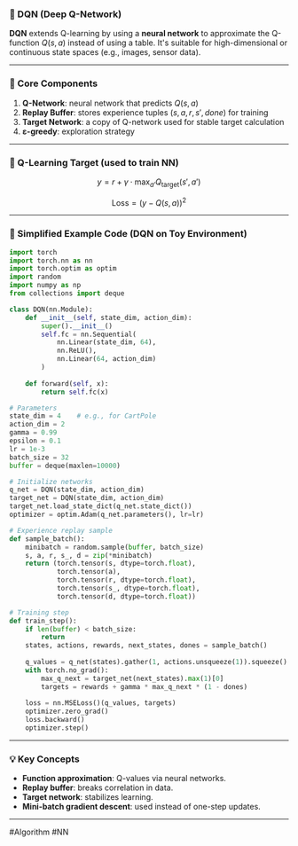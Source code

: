 ### 🔹 DQN (Deep Q-Network)

**DQN** extends Q-learning by using a **neural network** to approximate the Q-function $Q(s, a)$ instead of using a table. It's suitable for high-dimensional or continuous state spaces (e.g., images, sensor data).

---

### 🔸 Core Components

1. **Q-Network**: neural network that predicts $Q(s, a)$
2. **Replay Buffer**: stores experience tuples $(s, a, r, s', done)$ for training
3. **Target Network**: a copy of Q-network used for stable target calculation
4. **ε-greedy**: exploration strategy

---

### 🔹 Q-Learning Target (used to train NN)

$$
y = r + \gamma \cdot \max_{a'} Q_{\text{target}}(s', a')
$$

$$
\text{Loss} = \left( y - Q(s, a) \right)^2
$$

---

### 🔹 Simplified Example Code (DQN on Toy Environment)

```python
import torch
import torch.nn as nn
import torch.optim as optim
import random
import numpy as np
from collections import deque

class DQN(nn.Module):
    def __init__(self, state_dim, action_dim):
        super().__init__()
        self.fc = nn.Sequential(
            nn.Linear(state_dim, 64),
            nn.ReLU(),
            nn.Linear(64, action_dim)
        )
    
    def forward(self, x):
        return self.fc(x)

# Parameters
state_dim = 4    # e.g., for CartPole
action_dim = 2
gamma = 0.99
epsilon = 0.1
lr = 1e-3
batch_size = 32
buffer = deque(maxlen=10000)

# Initialize networks
q_net = DQN(state_dim, action_dim)
target_net = DQN(state_dim, action_dim)
target_net.load_state_dict(q_net.state_dict())
optimizer = optim.Adam(q_net.parameters(), lr=lr)

# Experience replay sample
def sample_batch():
    minibatch = random.sample(buffer, batch_size)
    s, a, r, s_, d = zip(*minibatch)
    return (torch.tensor(s, dtype=torch.float),
            torch.tensor(a),
            torch.tensor(r, dtype=torch.float),
            torch.tensor(s_, dtype=torch.float),
            torch.tensor(d, dtype=torch.float))

# Training step
def train_step():
    if len(buffer) < batch_size:
        return
    states, actions, rewards, next_states, dones = sample_batch()
    
    q_values = q_net(states).gather(1, actions.unsqueeze(1)).squeeze()
    with torch.no_grad():
        max_q_next = target_net(next_states).max(1)[0]
        targets = rewards + gamma * max_q_next * (1 - dones)
    
    loss = nn.MSELoss()(q_values, targets)
    optimizer.zero_grad()
    loss.backward()
    optimizer.step()
```

---

### 💡 Key Concepts

* **Function approximation**: Q-values via neural networks.
* **Replay buffer**: breaks correlation in data.
* **Target network**: stabilizes learning.
* **Mini-batch gradient descent**: used instead of one-step updates.
---
#Algorithm #NN 